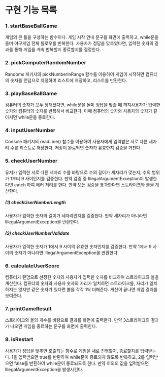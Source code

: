 # 구현 기능 목록


### 1. startBaseBallGame
게임의 큰 틀을 구성하는 함수이다. 게임 시작 안내 문구를 화면에 출력하고, while문을 돌며 야구게임 전체 플로우를 반복한다. 사용자가 정답을 맞추었다면, 입력한 숫자의 결과를 통해 게임을 계속 반복할지 종료할지를 결정한다.


### 2. pickComputerRandomNumber
Randoms 패키지의 pickNumberInRange 함수를 이용하여 게임이 시작하면 컴퓨터의 숫자를 랜덤으로 지정하여 리스트에 저장하고, 리스트를 반환한다.


### 3. playBaseBallGame
컴퓨터의 숫자가 모두 정해졌다면, while문을 돌며 정답을 맞출 때 까지사용자가 입력한 숫자와 컴퓨터의 숫자를 반복해서 비교한다. 이때 컴퓨터의 숫자와 사용자의 숫자가 같아지면 while문을 종료한다.


### 4. inputUserNumber
Console 패키지의 readLine() 함수를 이용하여 사용자에게 입력받은 서로 다른 세자리 수를 리스트로 저장한다. 저장이 완료되면 숫자가 유효한지 검증을 거친다.


### 5. checkUserNumber
유저가 입력한 서로 다른 세자리 수를 바탕으로 수의 길이가 세자리가 맞는지, 수의 범위가 1부터 9 사이인지를 검증한다. 만약 검증 중 IllegalArgumentException이 발생한다면 catch 하여 에러 처리를 한다.
만약 모든 검증을 통과한다면 스트라이크와 볼을 계산한다.


##### (1) checkUserNumberLength
사용자가 입력한 숫자의 길이가 세자리인지를 검증한다. 만약 세자리가 아니라면 IllegalArgumentException을 반환한다.

##### (2) checkUserNumberValidate
사용자가 입력한 숫자가 1에서 9 사이의 유효한 숫자인지를 검증한다. 만약 1에서 9 사이의 숫자가 아니라면 IllegalArgumentException을 반환한다.


### 6. calculateUserScore
컴퓨터가 랜덤으로 선정한 숫자와 사용자가 입력한 숫자를 비교하여 스트라이크와 볼을 계산한다. 컴퓨터의 숫자와 사용자 숫자의 자리가 일치하면 스트라이크를, 자리가 일치하지는 않지만 같은 숫자가 있다면 볼을 각각 1씩 더해준다. 계산이 끝나면 게임 결과를 보여준다.


### 7. printGameResult
스트라이크와 볼의 개수를 바탕으로 결과를 화면에 출력한다. 만약 3스트라이크의 결과가 나오면 게임을 종료하는 문구를 화면에 출력한다.


### 8. isRestart
사용자가 정답을 맞추면 호출되는 함수로 게임을 새로 진행할지, 종료할지를 입력받는다. 1을 입력받으면 true를 반환하여 while문이 종료되지 않도록 반복하고, 2를 입력받으면 false를 반환하여 while문이 종료되도록 한다. 만약 이외의 값을 입력받으면 IllegalArgumentException을 발생시킨다.

